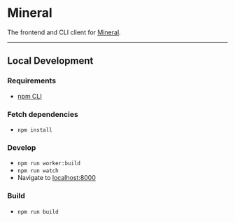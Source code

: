 # Mineral

The frontend and CLI client for [Mineral](https://mineral.supply/).

---

## Local Development

### Requirements
- [npm CLI](https://docs.npmjs.com/)

### Fetch dependencies
- `npm install`

### Develop
- `npm run worker:build`
- `npm run watch`
- Navigate to [localhost:8000](http:localhost:8000)

### Build
- `npm run build`